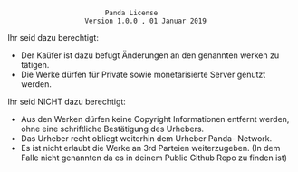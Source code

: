                            Panda License
                       Version 1.0.0 , 01 Januar 2019

Ihr seid dazu berechtigt:

- Der Kaüfer ist dazu befugt Änderungen an den genannten werken zu tätigen.
- Die Werke dürfen für Private sowie monetarisierte Server genutzt werden.

Ihr seid NICHT dazu berechtigt:

- Aus den Werken dürfen keine Copyright Informationen entfernt werden, ohne eine schriftliche Bestätigung des Urhebers.
- Das Urheber recht obliegt weiterhin dem Urheber Panda- Network.
- Es ist nicht erlaubt die Werke an 3rd Parteien weiterzugeben. (In dem Falle nicht genannten da es in deinem Public Github Repo zu finden ist)
